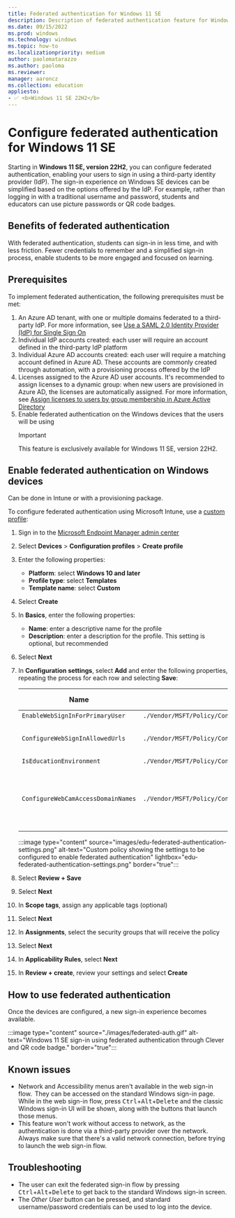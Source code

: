 ```yaml
---
title: Federated authentication for Windows 11 SE
description: Description of federated authentication feature for Windows 11 SE and how to configure it via Intune
ms.date: 09/15/2022
ms.prod: windows
ms.technology: windows
ms.topic: how-to
ms.localizationpriority: medium
author: paolomatarazzo
ms.author: paoloma
ms.reviewer:
manager: aaroncz
ms.collection: education
appliesto:
- ✅ <b>Windows 11 SE 22H2</b>
---
```


<!-- MAXADO-6286399 -->
# Configure federated authentication for Windows 11 SE

Starting in **Windows 11 SE, version 22H2**, you can configure federated authentication, enabling your users to sign in using a third-party identity provider (IdP).
The sign-in experience on Windows SE devices can be simplified based on the options offered by the IdP. For example, rather than logging in with a traditional username and password, students and educators can use picture passwords or QR code badges.

## Benefits of federated authentication

With federated authentication, students can sign-in in less time, and with less friction.
Fewer credentials to remember and a simplified sign-in process, enable students to be more engaged and focused on learning.

## Prerequisites

To implement federated authentication, the following prerequisites must be met:

1. An Azure AD tenant, with one or multiple domains federated to a third-party IdP. For more information, see [Use a SAML 2.0 Identity Provider (IdP) for Single Sign On][AZ-1]
1. Individual IdP accounts created: each user will require an account defined in the third-party IdP platform
1. Individual Azure AD accounts created: each user will require a matching account defined in Azure AD. These accounts are commonly created through automation, with a provisioning process offered by the IdP
1. Licenses assigned to the Azure AD user accounts. It's recommended to assign licenses to a dynamic group: when new users are provisioned in Azure AD, the licenses are automatically assigned. For more information, see [Assign licenses to users by group membership in Azure Active Directory][AZ-2]
1. Enable federated authentication on the Windows devices that the users will be using
    > [!IMPORTANT]
    > This feature is exclusively available for Windows 11 SE, version 22H2.

## Enable federated authentication on Windows devices

Can be done in Intune or with a provisioning package.

To configure federated authentication using Microsoft Intune, use a [custom profile][MEM-1]:

1. Sign in to the <a href="https://endpoint.microsoft.com/" target="_blank">Microsoft Endpoint Manager admin center</a>
1. Select **Devices** > **Configuration profiles** > **Create profile**
1. Enter the following properties:
    - **Platform**: select **Windows 10 and later**
    - **Profile type**: select **Templates**
    - **Template name**: select **Custom**
1. Select **Create**
1. In **Basics**, enter the following properties:
    - **Name**: enter a descriptive name for the profile
    - **Description**: enter a description for the profile. This setting is optional, but recommended
1. Select **Next**
1. In **Configuration settings**, select **Add** and enter the following properties, repeating the process for each row and selecting **Save**:

    | Name | OMA-URI | Data type | Value |
    |-|-|-|-|
    | `EnableWebSignInForPrimaryUser` | `./Vendor/MSFT/Policy/Config/FederatedAuthentication/EnableWebSignInForPrimaryUser` | Integer | 1|
    | `ConfigureWebSignInAllowedUrls` | `./Vendor/MSFT/Policy/Config/Authentication/ConfigureWebSignInAllowedUrls` | String | Semicolon separated list of domains, for example: `samlidp.clever.com;clever.com;mobile-redirector.clever.com`|
    | `IsEducationEnvironment` | `./Vendor/MSFT/Policy/Config/Education/IsEducationEnvironment` | Integer | 1|
    | `ConfigureWebCamAccessDomainNames` | `./Vendor/MSFT/Policy/Config/Authentication/ConfigureWebCamAccessDomainNames` | String |This setting is optional, and it should be configured if you need to use the webcam during the sign-in process. Specify the list of domains that are allowed to use the webcam during the sign-in process, separated by a semicolon. For example: `clever.com`|

   :::image type="content" source="images/edu-federated-authentication-settings.png" alt-text="Custom policy showing the settings to be configured to enable federated authentication" lightbox="edu-federated-authentication-settings.png" border="true":::
1. Select **Review + Save**
1. Select **Next**
1. In **Scope tags**, assign any applicable tags (optional)
1. Select **Next**
1. In **Assignments**, select the security groups that will receive the policy
1. Select **Next**
1. In **Applicability Rules**, select **Next**
1. In **Review + create**, review your settings and select **Create**

## How to use federated authentication

Once the devices are configured, a new sign-in experience becomes available.

:::image type="content" source="./images/federated-auth.gif" alt-text="Windows 11 SE sign-in using federated authentication through Clever and QR code badge." border="true":::

## Known issues
- Network and Accessibility menus aren't available in the web sign-in flow.  They can be accessed on the standard Windows sign-in page. While in the web sign-in flow, press <kbd>Ctrl</kbd>+<kbd>Alt</kbd>+<kbd>Delete</kbd> and the classic Windows sign-in UI will be shown, along with the buttons that launch those menus.  
- This feature won't work without access to network, as the authentication is done via a third-party provider over the network. Always make sure that there's a valid network connection, before trying to launch the web sign-in flow.

## Troubleshooting
- The user can exit the federated sign-in flow by pressing <kbd>Ctrl</kbd>+<kbd>Alt</kbd>+<kbd>Delete</kbd> to get back to the standard Windows sign-in screen.
- The *Other User* button can be pressed, and standard username/password credentials can be used to log into the device.

[MEM-1]: /mem/intune/configuration/custom-settings-configure

[AZ-1]: /azure/active-directory/hybrid/how-to-connect-fed-saml-idp
[AZ-2]: /azure/active-directory/enterprise-users/licensing-groups-assign